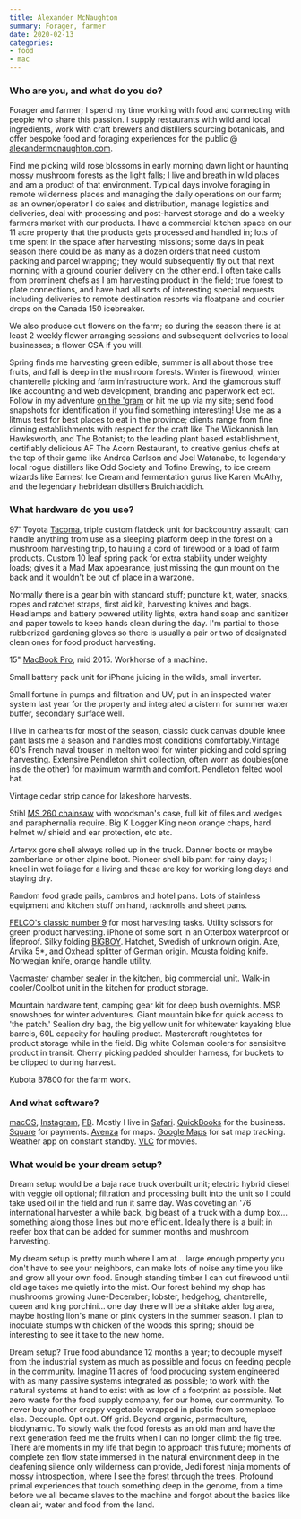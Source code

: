 ```yaml
---
title: Alexander McNaughton
summary: Forager, farmer 
date: 2020-02-13
categories:
- food
- mac
---
```


### Who are you, and what do you do?

Forager and farmer; I spend my time working with food and connecting with people who share this passion. I supply restaurants with wild and local ingredients, work with craft brewers and distillers sourcing botanicals, and offer bespoke food and foraging experiences for the public @ [alexandermcnaughton.com](https://alexandermcnaughton.com/ "Alexander's website.").

Find me picking wild rose blossoms in early morning dawn light or haunting mossy mushroom forests as the light falls; I live and breath in wild places and am a product of that environment. Typical days involve foraging in remote wilderness places and managing the daily operations on our farm; as an owner/operator I do sales and distribution, manage logistics and deliveries, deal with processing and post-harvest storage and do a weekly farmers market with our products. I have a commercial kitchen space on our 11 acre property that the products gets processed and handled in; lots of time spent in the space after harvesting missions; some days in peak season there could be as many as a dozen orders that need custom packing and parcel wrapping; they would subsequently fly out that next morning with a ground courier delivery on the other end. I often take calls from prominent chefs as I am harvesting product in the field; true forest to plate connections, and have had all sorts of interesting special requests including deliveries to remote destination resorts via floatpane and courier drops on the Canada 150 icebreaker.

We also produce cut flowers on the farm; so during the season there is at least 2 weekly flower arranging sessions and subsequent deliveries to local businesses; a flower CSA if you will.

Spring finds me harvesting green edible, summer is all about those tree fruits, and fall is deep in the mushroom forests. Winter is firewood, winter chanterelle picking and farm infrastructure work. And the glamorous stuff like accounting and web development, branding and paperwork ect ect. Follow in my adventure [on the 'gram](https://www.instagram.com/alexander.mcnaughton/ "Alexander's Instagram account.") or hit me up via my site; send food snapshots for identification if you find something interesting! Use me as a litmus test for best places to eat in the province; clients range from fine dinning establishments with respect for the craft like The Wickannish Inn, Hawksworth, and The Botanist; to the leading plant based establishment, certifiably delicious AF The Acorn Restaurant, to creative genius chefs at the top of their game like Andrea Carlson and Joel Watanabe, to legendary local rogue distillers like Odd Society and Tofino Brewing, to ice cream wizards like Earnest Ice Cream and fermentation gurus like Karen McAthy, and the legendary hebridean distillers Bruichladdich.

### What hardware do you use?

97' Toyota [Tacoma][tacoma.2], triple custom flatdeck unit for backcountry assault; can handle anything from use as a sleeping platform deep in the forest on a mushroom harvesting trip, to hauling a cord of firewood or a load of farm products. Custom 10 leaf spring pack for extra stability under weighty loads; gives it a Mad Max appearance, just missing the gun mount on the back and it wouldn't be out of place in a warzone.

Normally there is a gear bin with standard stuff; puncture kit, water, snacks, ropes and ratchet straps, first aid kit, harvesting knives and bags. Headlamps and battery powered utility lights, extra hand soap and sanitizer and paper towels to keep hands clean during the day. I'm partial to those rubberized gardening gloves so there is usually a pair or two of designated clean ones for food product harvesting.

15" [MacBook Pro][macbook-pro], mid 2015. Workhorse of a machine. 

Small battery pack unit for iPhone juicing in the wilds, small inverter.

Small fortune in pumps and filtration and UV; put in an inspected water system last year for the property and integrated a cistern for summer water buffer, secondary surface well.

I live in carhearts for most of the season, classic duck canvas double knee pant lasts me a season and handles most conditions comfortably.Vintage 60's French naval trouser in melton wool for winter picking and cold spring harvesting. Extensive Pendleton shirt collection, often worn as doubles(one inside the other) for maximum warmth and comfort. Pendleton felted wool hat. 

Vintage cedar strip canoe for lakeshore harvests.

Stihl [MS 260 chainsaw][ms-260] with woodsman's case, full kit of files and wedges and paraphernalia require. Big K Logger King neon orange chaps, hard helmet w/ shield and ear protection, etc etc.

Arteryx gore shell always rolled up in the truck. Danner boots or maybe zamberlane or other alpine boot. Pioneer shell bib pant for rainy days; I kneel in wet foliage for a living and these are key for working long days and staying dry. 

Random food grade pails, cambros and hotel pans. Lots of stainless equipment and kitchen stuff on hand, racknrolls and sheet pans.

[FELCO's classic number 9][felco-9] for most harvesting tasks. Utility scissors for green product harvesting. iPhone of some sort in an Otterbox waterproof or lifeproof. Silky folding [BIGBOY][]. Hatchet, Swedish of unknown origin. Axe, Arvika 5*, and Oxhead splitter of German origin.
Mcusta folding knife. Norwegian knife, orange handle utility.

Vacmaster chamber sealer in the kitchen, big commercial unit. Walk-in cooler/Coolbot unit in the kitchen for product storage.

Mountain hardware tent, camping gear kit for deep bush overnights. MSR snowshoes for winter adventures. Giant mountain bike for quick access to 'the patch.' Sealion dry bag, the big yellow unit for whitewater kayaking blue barrels, 60L capacity for hauling product. Mastercraft roughtotes for product storage while in the field. Big white Coleman coolers for sensisitve product in transit. Cherry picking padded shoulder harness, for buckets to be clipped to during harvest. 

Kubota B7800 for the farm work. 

### And what software?

[macOS][], [Instagram][], [FB][facebook]. Mostly I live in [Safari][]. [QuickBooks][] for the business. [Square][] for payments. [Avenza][avenza-maps-ios] for maps. [Google Maps][google-maps] for sat map tracking. Weather app on constant standby. [VLC][] for movies.

### What would be your dream setup?

Dream setup would be a baja race truck overbuilt unit; electric hybrid diesel with veggie oil optional; filtration and processing built into the unit so I could take used oil in the field and run it same day. Was coveting an '76 international harvester a while back, big beast of a truck with a dump box... something along those lines but more efficient. Ideally there is a built in reefer box that can be added for summer months and mushroom harvesting.

My dream setup is pretty much where I am at... large enough property you don't have to see your neighbors, can make lots of noise any time you like and grow all your own food. Enough standing timber I can cut firewood until old age takes me quietly into the mist. Our forest behind my shop has mushrooms growing June-December; lobster, hedgehog, chanterelle, queen and king porchini... one day there will be a shitake alder log area, maybe hosting lion's mane or pink oysters in the summer season. I plan to inoculate stumps with chicken of the woods this spring; should be interesting to see it take to the new home.

Dream setup? True food abundance 12 months a year; to decouple myself from the industrial system as much as possible and focus on feeding people in the community. Imagine 11 acres of food producing system engineered with as many passive systems integrated as possible; to work with the natural systems at hand to exist with as low of a footprint as possible. Net zero waste for the food supply company, for our home, our community. To never buy another crappy vegetable wrapped in plastic from someplace else. Decouple. Opt out. Off grid. Beyond organic, permaculture, biodynamic. To slowly walk the food forests as an old man and have the next generation feed me the fruits when I can no longer climb the fig tree. There are moments in my life that begin to approach this future; moments of complete zen flow state immersed in the natural environment deep in the deafening silence only wilderness can provide, Jedi forest ninja moments of mossy introspection, where I see the forest through the trees. Profound primal experiences that touch something deep in the genome, from a time before we all became slaves to the machine and forgot about the basics like clean air, water and food from the land.

[avenza-maps-ios]: https://apps.apple.com/au/app/avenza-maps/id388424049<Paste> "An offline maps app."
[bigboy]: https://www.silkysaws.com/search.php?search_query=bigboy "A folding hand saw."
[facebook]: https://www.facebook.com/ "A social networking site."
[felco-9]: https://felco.com/us_en/felco-9.html "Pruning shears."
[google-maps]: https://www.google.com/maps/ "Web-based map tools."
[instagram]: https://www.instagram.com/ "A photo sharing service."
[macbook-pro]: https://www.apple.com/macbook-pro/ "A laptop."
[macos]: https://en.wikipedia.org/wiki/MacOS "An operating system for Mac hardware."
[ms-260]: https://www.stihl.com/STIHL-power-tools-A-great-range/Chainsaws/Petrol-chainsaws-for-forestry/2219-131/MS-260.aspx "A chainsaw."
[quickbooks]: http://web.archive.org/web/20230524094339/https://quickbooks.intuit.com/ "Business accounting software for Windows."
[safari]: https://www.apple.com/safari/ "A fast web browser."
[square]: https://squareup.com/jp/ja "A software and hardware solution for processing credit cards."
[tacoma.2]: https://en.wikipedia.org/wiki/Toyota_Tacoma "A pickup truck."
[vlc]: http://www.videolan.org/vlc/ "An open-source media player."
